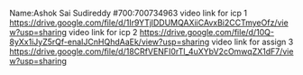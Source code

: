 Name:Ashok Sai Sudireddy
#700:700734963
video link for icp 1
https://drive.google.com/file/d/1Ir9YTjlDDUMQAXiiCAvxBi2CCTmyeOfz/view?usp=sharing
video link for icp 2
https://drive.google.com/file/d/10Q-8yXx1iJyZ5rQf-enaIJCnHQhdAaEk/view?usp=sharing
video link for assign 3
https://drive.google.com/file/d/18CRfVENFI0rTl_4uXYbV2cOmwqZX1dF7/view?usp=sharing
